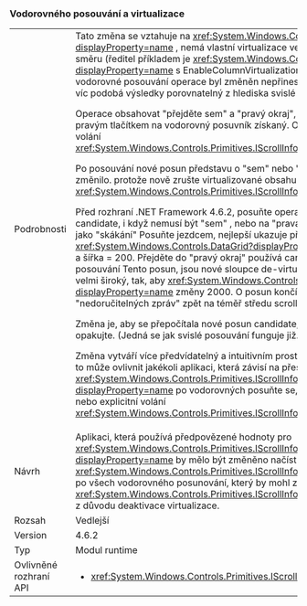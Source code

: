 ### <a name="horizontal-scrolling-and-virtualization"></a>Vodorovného posouvání a virtualizace

|   |   |
|---|---|
|Podrobnosti|Tato změna se vztahuje na <xref:System.Windows.Controls.ItemsControl?displayProperty=name> , nemá vlastní virtualizace ve směru ortogonální hlavní posouvání směru (ředitel příkladem je <xref:System.Windows.Controls.DataGrid?displayProperty=name> s EnableColumnVirtualization =&quot;True&quot;).  Výsledek určité vodorovné posouvání operace byl změněn nepřineslo výsledky, které jsou intuitivnější a víc podobá výsledky porovnatelný z hlediska svislé operací.<p/>Operace obsahovat &quot;přejděte sem&quot; a &quot;pravý okraj&quot;, použít názvy z nabídky kliknutím pravým tlačítkem na vodorovný posuvník získaný.  Obě tyto výpočetní candidate posun a volání <xref:System.Windows.Controls.Primitives.IScrollInfo.SetHorizontalOffset(System.Double)>.<p/>Po posouvání nové posun představu o &quot;sem&quot; nebo &quot;pravá strana&quot; pravděpodobně změnilo. protože nově zrušte virtualizované obsahu došlo ke změně hodnotu <xref:System.Windows.Controls.Primitives.IScrollInfo.ExtentWidth?displayProperty=name>.<p/>Před rozhraní .NET Framework 4.6.2, posuňte operaci jednoduše používá posun candidate, i když nemusí být &quot;sem&quot; , nebo na &quot;pravá strana&quot; víc.  Výsledkem je důsledky jako &quot;skákání&quot; Posuňte jezdcem, nejlepší ukazuje příklad. Předpokládejme, že <xref:System.Windows.Controls.DataGrid?displayProperty=name> má ExtentWidth = 1 000 a šířka = 200.  Přejděte do &quot;pravý okraj&quot; používá candidate posun 1000 200 = 800.  Při posouvání Tento posun, jsou nové sloupce de-virtualizované; Předpokládejme, že jsou velmi široký, tak, aby <xref:System.Windows.Controls.Primitives.IScrollInfo.ExtentWidth?displayProperty=name> změny 2000.  O posun končí HorizontalOffset = 800 a jezdce &quot;nedoručitelných zpráv&quot; zpět na téměř středu scrollbar - přesněji na 800/2000 = 40 %.<p/>Změna je, aby se přepočítala nové posun candidate, když dojde k této situaci a akci opakujte. (Jedná se jak svislé posouvání funguje již.) <p/>Změna vytváří více předvídatelný a intuitivním prostředí pro koncového uživatele, ale také to může ovlivnit jakékoli aplikaci, která závisí na přesnou hodnotu <xref:System.Windows.Controls.Primitives.IScrollInfo.HorizontalOffset?displayProperty=name> po vodorovných posuňte se, zda vyvolat koncovým uživatelem nebo explicitní volání <xref:System.Windows.Controls.Primitives.IScrollInfo.SetHorizontalOffset(System.Double)>.|
|Návrh|Aplikaci, která používá předpovězené hodnoty pro <xref:System.Windows.Controls.Primitives.IScrollInfo.HorizontalOffset?displayProperty=name> by mělo být změněno načíst skutečná hodnota (a hodnotu <xref:System.Windows.Controls.Primitives.IScrollInfo.ExtentWidth?displayProperty=name>) po všech vodorovného posunování, který by mohl změnit <xref:System.Windows.Controls.Primitives.IScrollInfo.ExtentWidth?displayProperty=name> z důvodu deaktivace virtualizace.|
|Rozsah|Vedlejší|
|Version|4.6.2|
|Typ|Modul runtime|
|Ovlivněné rozhraní API|<ul><li><xref:System.Windows.Controls.Primitives.IScrollInfo?displayProperty=nameWithType></li></ul>|

